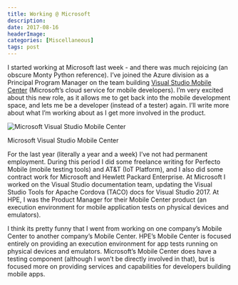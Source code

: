 ```yaml
---
title: Working @ Microsoft
description: 
date: 2017-08-16
headerImage: 
categories: [Miscellaneous]
tags: post
---
```


I started working at Microsoft last week - and there was much rejoicing (an obscure Monty Python reference). I’ve joined the Azure division as a Principal Program Manager on the team building [Visual Studio Mobile Center](https://www.visualstudio.com/vs/mobile-center/) (Microsoft’s cloud service for mobile developers). I’m very excited about this new role, as it allows me to get back into the mobile development space, and lets me be a developer (instead of a tester) again. I’ll write more about what I’m working about as I get more involved in the product.

![Microsoft Visual Studio Mobile Center](/images/stories/2017/microsoft-mobile-center.png "Microsoft Visual Studio Mobile Center")

Microsoft Visual Studio Mobile Center

For the last year (literally a year and a week) I’ve not had permanent employment. During this period I did some freelance writing for Perfecto Mobile (mobile testing tools) and AT&T (IoT Platform), and I also did some contract work for Microsoft and Hewlett Packard Enterprise. At Microsoft I worked on the Visual Studio documentation team, updating the Visual Studio Tools for Apache Cordova (TACO) docs for Visual Studio 2017. At HPE, I was the Product Manager for their Mobile Center product (an execution environment for mobile application tests on physical devices and emulators).

I think its pretty funny that I went from working on one company’s Mobile Center to another company’s Mobile Center. HPE’s Mobile Center is focused entirely on providing an execution environment for app tests running on physical devices and emulators. Microsoft’s Mobile Center does have a testing component (although I won’t be directly involved in that), but is focused more on providing services and capabilities for developers building mobile apps.
